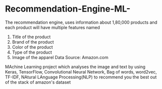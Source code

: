 # Recommendation-Engine-ML-
The recommendation engine, uses information about 1,80,000 products and  each product will have multiple features named

1. Title of the product  
2. Brand of the product
3. Color of the product
4. Type of the product
5. Image of the apparel
Data Source: Amazon.com

MAchine Learning project which analyses the image and text by using Keras, TensorFlow, Convolutional Neural Network, Bag of words, word2vec, TF-IDF, NAtural LAnguage Processing(NLP) to recommend you the best out of the stack of amazon's dataset
